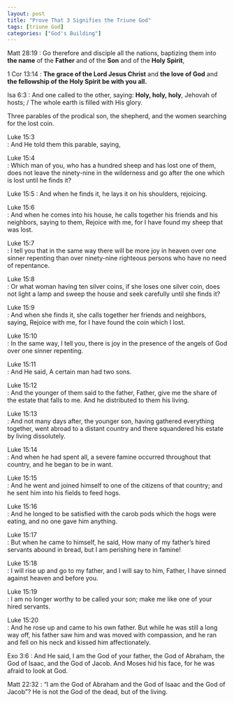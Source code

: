 ```yaml
---
layout: post
title: "Prove That 3 Signifies the Triune God"
tags: [triune God]
categories: ["God's Building"]
---
```


Matt 28:19
: Go therefore and disciple all the nations, baptizing them into **the name** of the **Father** and of the **Son** and of the **Holy Spirit**,

1 Cor 13:14
: **The grace of the Lord Jesus Christ** and **the love of God** and **the fellowship of the Holy Spirit be with you all.**

Isa 6:3
: And one called to the other, saying:
**Holy, holy, holy**, Jehovah of hosts; / The whole earth is filled with His glory.

Three parables of the prodical son, the shepherd, and the women searching for the lost coin.

Luke 15:3   
: And He told them this parable, saying,

Luke 15:4   
: Which man of you, who has a hundred sheep and has lost one of them, does not leave the ninety-nine in the wilderness and go after the one which is lost until he finds it?

Luke 15:5
: And when he finds it, he lays it on his shoulders, rejoicing.

Luke 15:6   
: And when he comes into his house, he calls together his friends and his neighbors, saying to them, Rejoice with me, for I have found my sheep that was lost.

Luke 15:7   
: I tell you that in the same way there will be more joy in heaven over one sinner repenting than over ninety-nine righteous persons who have no need of repentance.

Luke 15:8   
: Or what woman having ten silver coins, if she loses one silver coin, does not light a lamp and sweep the house and seek carefully until she finds it?

Luke 15:9   
: And when she finds it, she calls together her friends and neighbors, saying, Rejoice with me, for I have found the coin which I lost.

Luke 15:10  
: In the same way, I tell you, there is joy in the presence of the angels of God over one sinner repenting.

Luke 15:11  
: And He said, A certain man had two sons.

Luke 15:12  
: And the younger of them said to the father, Father, give me the share of the estate that falls to me. And he distributed to them his living.

Luke 15:13  
: And not many days after, the younger son, having gathered everything together, went abroad to a distant country and there squandered his estate by living dissolutely.

Luke 15:14  
: And when he had spent all, a severe famine occurred throughout that country, and he began to be in want.

Luke 15:15  
: And he went and joined himself to one of the citizens of that country; and he sent him into his fields to feed hogs.

Luke 15:16  
: And he longed to be satisfied with the carob pods which the hogs were eating, and no one gave him anything.

Luke 15:17  
: But when he came to himself, he said, How many of my father’s hired servants abound in bread, but I am perishing here in famine!

Luke 15:18  
: I will rise up and go to my father, and I will say to him, Father, I have sinned against heaven and before you.

Luke 15:19  
: I am no longer worthy to be called your son; make me like one of your hired servants.

Luke 15:20  
: And he rose up and came to his own father. But while he was still a long way off, his father saw him and was moved with compassion, and he ran and fell on his neck and kissed him affectionately.

Exo 3:6
: And He said, I am the God of your father, the God of Abraham, the God of Isaac, and the God of Jacob. And Moses hid his face, for he was afraid to look at God.

Matt 22:32
: “I am the God of Abraham and the God of Isaac and the God of Jacob”? He is not the God of the dead, but of the living.
